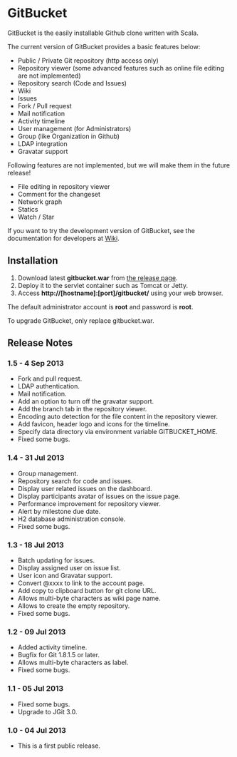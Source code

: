 GitBucket
=========

GitBucket is the easily installable Github clone written with Scala.

The current version of GitBucket provides a basic features below:

- Public / Private Git repository (http access only)
- Repository viewer (some advanced features such as online file editing are not implemented)
- Repository search (Code and Issues)
- Wiki
- Issues
- Fork / Pull request
- Mail notification
- Activity timeline
- User management (for Administrators)
- Group (like Organization in Github)
- LDAP integration
- Gravatar support

Following features are not implemented, but we will make them in the future release!

- File editing in repository viewer
- Comment for the changeset
- Network graph
- Statics
- Watch / Star

If you want to try the development version of GitBucket, see the documentation for developers at [Wiki](https://github.com/takezoe/gitbucket/wiki).

Installation
--------

1. Download latest **gitbucket.war** from [the release page](https://github.com/takezoe/gitbucket/releases).
2. Deploy it to the servlet container such as Tomcat or Jetty.
3. Access **http://[hostname]:[port]/gitbucket/** using your web browser.

The default administrator account is **root** and password is **root**.

To upgrade GitBucket, only replace gitbucket.war.

Release Notes
--------
### 1.5 - 4 Sep 2013
- Fork and pull request.
- LDAP authentication.
- Mail notification.
- Add an option to turn off the gravatar support.
- Add the branch tab in the repository viewer.
- Encoding auto detection for the file content in the repository viewer.
- Add favicon, header logo and icons for the timeline.
- Specify data directory via environment variable GITBUCKET_HOME.
- Fixed some bugs.

### 1.4 - 31 Jul 2013
- Group management.
- Repository search for code and issues.
- Display user related issues on the dashboard.
- Display participants avatar of issues on the issue page.
- Performance improvement for repository viewer.
- Alert by milestone due date.
- H2 database administration console.
- Fixed some bugs.

### 1.3 - 18 Jul 2013
- Batch updating for issues.
- Display assigned user on issue list.
- User icon and Gravatar support.
- Convert @xxxx to link to the account page.
- Add copy to clipboard button for git clone URL.
- Allows multi-byte characters as wiki page name.
- Allows to create the empty repository.
- Fixed some bugs.

### 1.2 - 09 Jul 2013
- Added activity timeline.
- Bugfix for Git 1.8.1.5 or later.
- Allows multi-byte characters as label.
- Fixed some bugs.

### 1.1 - 05 Jul 2013
- Fixed some bugs.
- Upgrade to JGit 3.0.

### 1.0 - 04 Jul 2013
- This is a first public release.

